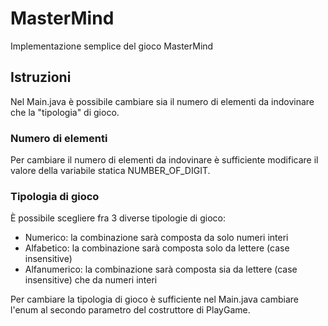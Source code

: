 # MasterMind
Implementazione semplice del gioco MasterMind

## Istruzioni

Nel Main.java è possibile cambiare sia il numero di elementi da indovinare che la "tipologia" di gioco.

### Numero di elementi
Per cambiare il numero di elementi da indovinare è sufficiente modificare il valore della variabile statica NUMBER_OF_DIGIT.

### Tipologia di gioco
È possibile scegliere fra 3 diverse tipologie di gioco:
- Numerico: la combinazione sarà composta da solo numeri interi
- Alfabetico: la combinazione sarà composta solo da lettere (case insensitive)
- Alfanumerico: la combinazione sarà composta sia da lettere (case insensitive) che da numeri interi

Per cambiare la tipologia di gioco è sufficiente nel Main.java cambiare l'enum al secondo parametro del costruttore di PlayGame.
